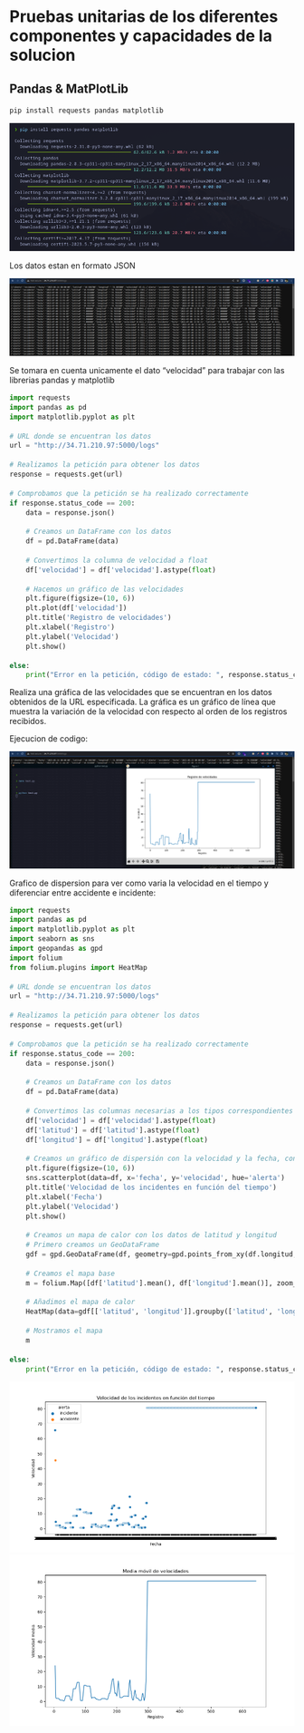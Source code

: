 # Pruebas unitarias de los diferentes componentes y capacidades de la solucion

## Pandas & MatPlotLib

```bash
pip install requests pandas matplotlib
```

![Untitled](https://github.com/dabasanta/Diplomado-DevNet/blob/main/UnitProbes/DataAnalytics/Graphs/pip.png?raw=true)

Los datos estan en formato JSON

![Untitled](https://github.com/dabasanta/Diplomado-DevNet/blob/main/UnitProbes/DataAnalytics/Graphs/rawdata.png?raw=true)

Se tomara en cuenta unicamente el dato “velocidad” para trabajar con las librerias pandas y matplotlib

```python
import requests
import pandas as pd
import matplotlib.pyplot as plt

# URL donde se encuentran los datos
url = "http://34.71.210.97:5000/logs"

# Realizamos la petición para obtener los datos
response = requests.get(url)

# Comprobamos que la petición se ha realizado correctamente
if response.status_code == 200:
    data = response.json()

    # Creamos un DataFrame con los datos
    df = pd.DataFrame(data)

    # Convertimos la columna de velocidad a float
    df['velocidad'] = df['velocidad'].astype(float)

    # Hacemos un gráfico de las velocidades
    plt.figure(figsize=(10, 6))
    plt.plot(df['velocidad'])
    plt.title('Registro de velocidades')
    plt.xlabel('Registro')
    plt.ylabel('Velocidad')
    plt.show()

else:
    print("Error en la petición, código de estado: ", response.status_code)
```

Realiza una gráfica de las velocidades que se encuentran en los datos obtenidos de la URL especificada. La gráfica es un gráfico de línea que muestra la variación de la velocidad con respecto al orden de los registros recibidos.

Ejecucion de codigo:

![Untitled](https://github.com/dabasanta/Diplomado-DevNet/blob/main/UnitProbes/DataAnalytics/Graphs/prueba1.png?raw=true)

Grafico de dispersion para ver como varia la velocidad en el tiempo y diferenciar entre accidente e incidente:

```python
import requests
import pandas as pd
import matplotlib.pyplot as plt
import seaborn as sns
import geopandas as gpd
import folium
from folium.plugins import HeatMap

# URL donde se encuentran los datos
url = "http://34.71.210.97:5000/logs"

# Realizamos la petición para obtener los datos
response = requests.get(url)

# Comprobamos que la petición se ha realizado correctamente
if response.status_code == 200:
    data = response.json()

    # Creamos un DataFrame con los datos
    df = pd.DataFrame(data)

    # Convertimos las columnas necesarias a los tipos correspondientes
    df['velocidad'] = df['velocidad'].astype(float)
    df['latitud'] = df['latitud'].astype(float)
    df['longitud'] = df['longitud'].astype(float)

    # Creamos un gráfico de dispersión con la velocidad y la fecha, con diferentes colores para las diferentes alertas
    plt.figure(figsize=(10, 6))
    sns.scatterplot(data=df, x='fecha', y='velocidad', hue='alerta')
    plt.title('Velocidad de los incidentes en función del tiempo')
    plt.xlabel('Fecha')
    plt.ylabel('Velocidad')
    plt.show()

    # Creamos un mapa de calor con los datos de latitud y longitud
    # Primero creamos un GeoDataFrame
    gdf = gpd.GeoDataFrame(df, geometry=gpd.points_from_xy(df.longitud, df.latitud))

    # Creamos el mapa base
    m = folium.Map([df['latitud'].mean(), df['longitud'].mean()], zoom_start=10)

    # Añadimos el mapa de calor
    HeatMap(data=gdf[['latitud', 'longitud']].groupby(['latitud', 'longitud']).sum().reset_index().values.tolist(), radius=8, max_zoom=13).add_to(m)

    # Mostramos el mapa
    m

else:
    print("Error en la petición, código de estado: ", response.status_code)
```

![Untitled](https://github.com/dabasanta/Diplomado-DevNet/blob/main/UnitProbes/DataAnalytics/Graphs/Dispersion.png?raw=true)
![Untitled](https://github.com/dabasanta/Diplomado-DevNet/blob/main/UnitProbes/DataAnalytics/Graphs/MediaVelocidades.png?raw=true)
